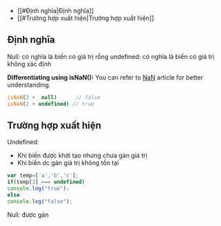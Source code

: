 
- [[#Định nghĩa|Định nghĩa]]
- [[#Trường hợp xuất hiện|Trường hợp xuất hiện]]

  
## Định nghĩa
Null: có nghĩa là biến có giá trị rỗng
undefined: có nghĩa là biến có giá trị không xác định

**Differentiating using isNaN():** You can refer to [NaN](https://www.geeksforgeeks.org/number-isnan-javascript/) article for better understanding.

```javascript
isNaN(2 +  null)      // false
isNaN(2 + undefined) // true
```


## Trường hợp xuất hiện
Undefined: 
- Khi biến được khởi tạo nhưng chưa gán giá trị
- Khi biến dc gán giá trị không tồn tại
```javascript
var temp=['a','b','c'];
if(temp[3] === undefined)
console.log("true");
else
console.log("false");
```

Null: được gán